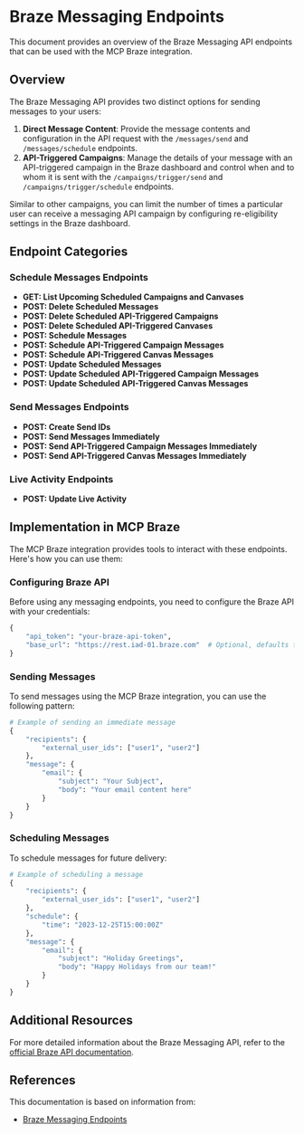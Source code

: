 # Braze Messaging Endpoints

This document provides an overview of the Braze Messaging API endpoints that can be used with the MCP Braze integration.

## Overview

The Braze Messaging API provides two distinct options for sending messages to your users:

1. **Direct Message Content**: Provide the message contents and configuration in the API request with the `/messages/send` and `/messages/schedule` endpoints.
2. **API-Triggered Campaigns**: Manage the details of your message with an API-triggered campaign in the Braze dashboard and control when and to whom it is sent with the `/campaigns/trigger/send` and `/campaigns/trigger/schedule` endpoints.

Similar to other campaigns, you can limit the number of times a particular user can receive a messaging API campaign by configuring re-eligibility settings in the Braze dashboard.

## Endpoint Categories

### Schedule Messages Endpoints

- **GET: List Upcoming Scheduled Campaigns and Canvases**
- **POST: Delete Scheduled Messages**
- **POST: Delete Scheduled API-Triggered Campaigns**
- **POST: Delete Scheduled API-Triggered Canvases**
- **POST: Schedule Messages**
- **POST: Schedule API-Triggered Campaign Messages**
- **POST: Schedule API-Triggered Canvas Messages**
- **POST: Update Scheduled Messages**
- **POST: Update Scheduled API-Triggered Campaign Messages**
- **POST: Update Scheduled API-Triggered Canvas Messages**

### Send Messages Endpoints

- **POST: Create Send IDs**
- **POST: Send Messages Immediately**
- **POST: Send API-Triggered Campaign Messages Immediately**
- **POST: Send API-Triggered Canvas Messages Immediately**

### Live Activity Endpoints

- **POST: Update Live Activity**

## Implementation in MCP Braze

The MCP Braze integration provides tools to interact with these endpoints. Here's how you can use them:

### Configuring Braze API

Before using any messaging endpoints, you need to configure the Braze API with your credentials:

```python
{
    "api_token": "your-braze-api-token",
    "base_url": "https://rest.iad-01.braze.com"  # Optional, defaults to US-01 instance
}
```

### Sending Messages

To send messages using the MCP Braze integration, you can use the following pattern:

```python
# Example of sending an immediate message
{
    "recipients": {
        "external_user_ids": ["user1", "user2"]
    },
    "message": {
        "email": {
            "subject": "Your Subject",
            "body": "Your email content here"
        }
    }
}
```

### Scheduling Messages

To schedule messages for future delivery:

```python
# Example of scheduling a message
{
    "recipients": {
        "external_user_ids": ["user1", "user2"]
    },
    "schedule": {
        "time": "2023-12-25T15:00:00Z"
    },
    "message": {
        "email": {
            "subject": "Holiday Greetings",
            "body": "Happy Holidays from our team!"
        }
    }
}
```

## Additional Resources

For more detailed information about the Braze Messaging API, refer to the [official Braze API documentation](https://www.braze.com/docs/api/endpoints/messaging).

## References

This documentation is based on information from:
- [Braze Messaging Endpoints](https://www.braze.com/docs/api/endpoints/messaging)
